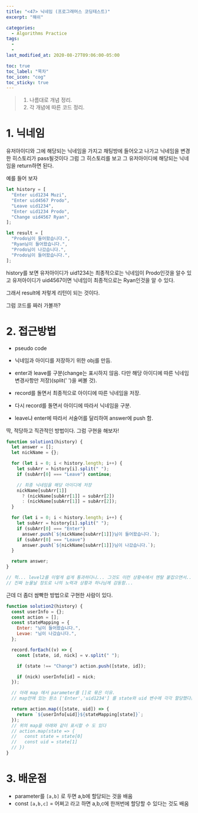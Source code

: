 ```yaml
---
title: "<47> 닉네임 (프로그래머스 코딩테스트)"
excerpt: "해쉬"

categories:
  - Algorithms Practice
tags:
  -
  -
last_modified_at: 2020-08-27T09:06:00-05:00

toc: true
toc_label: "목차"
toc_icon: "cog"
toc_sticky: true
---
```


> 1. 나름대로 개념 정리.
> 2. 각 개념에 따른 코드 정리.

# 1. 닉네임

유저아이디와 그에 해당되는 닉네임을 가지고 채팅방에 들어오고 나가고 닉네임을 변경한 히스토리가 pass될것이다 그럼 그 히스토리를 보고 그 유저아이디에 해당되는 닉네임을 return하면 된다.

예를 들어 보자

```javascript
let history = [
  "Enter uid1234 Muzi",
  "Enter uid4567 Prodo",
  "Leave uid1234",
  "Enter uid1234 Prodo",
  "Change uid4567 Ryan",
];

let result = [
  "Prodo님이 들어왔습니다.",
  "Ryan님이 들어왔습니다.",
  "Prodo님이 나갔습니다.",
  "Prodo님이 들어왔습니다.",
];
```

history를 보면 유저아이디가 uid1234는 최종적으로는 닉네임이 Prodo인것을 알수 있고 유저아이디가 uid4567이면 닉네임이 최종적으로는 Ryan인것을 알 수 있다.

그래서 result에 저렇게 리턴이 되는 것이다.

그럼 코드를 짜러 가볼까?

# 2. 접근방법

- pseudo code

- 닉네임과 아이디를 저장하기 위한 obj를 만듬.
- enter과 leave를 구분(change는 표시하지 않음. 다만 해당 아이디에 따른 닉네임 변경사항만 저장)(split(' ')을 써볼 것).
- record를 돌면서 최종적으로 아이디에 따른 닉네임을 저장.
- 다시 record를 돌면서 아이디에 따라서 닉네임을 구분.
- leave냐 enter에 따라서 서술어를 달리하여 answer에 push 함.

딱, 적당하고 직관적인 방법이다. 그럼 구현을 해보자!

```javascript
function solution1(history) {
  let answer = [];
  let nickName = {};

  for (let i = 0; i < history.length; i++) {
    let subArr = history[i].split(" ");
    if (subArr[0] === "Leave") continue;

    // 최종 닉네임을 해당 아이디에 저장
    nickName[subArr[1]]
      ? (nickName[subArr[1]] = subArr[2])
      : (nickName[subArr[1]] = subArr[2]);
  }

  for (let i = 0; i < history.length; i++) {
    let subArr = history[i].split(" ");
    if (subArr[0] === "Enter")
      answer.push(`${nickName[subArr[1]]}님이 들어왔습니다.`);
    if (subArr[0] === "Leave")
      answer.push(`${nickName[subArr[1]]}님이 나갔습니다.`);
  }

  return answer;
}

// 헉... level2를 이렇게 쉽게 통과하다니... 그것도 이런 상황속에서 멘탈 붙잡으면서...
// 진짜 눈물날 정도로 나의 노력과 상황과 하나님께 감동함...
```

근데 더 좀더 쌈빡한 방법으로 구현한 사람이 있다.

```javascript
function solution2(history) {
  const userInfo = {};
  const action = [];
  const stateMapping = {
    Enter: "님이 들어왔습니다.",
    Levae: "님이 나갔습니다.",
  };

  record.forEach((v) => {
    const [state, id, nick] = v.split(" ");

    if (state !== "Change") action.push([state, id]);

    if (nick) userInfo[id] = nick;
  });

  // 아래 map 에서 parameter를 []로 묶은 이유.
  // map안에 있는 원소 ['Enter','uid1234'] 를 state와 uid 변수에 각각 할당했다는 의미이다. 근데 저걸 []에 담지 않고 (state,uid) 라고 해버리면 state = array , uid = index 로 저장되어 처리된다.

  return action.map(([state, uid]) => {
    return `${userInfo[uid]}${stateMapping[state]}`;
  });
  // 위의 map을 아래와 같이 표시할 수 도 있다
  // action.map(state => {
  //   const state = state[0]
  //   const uid = state[1]
  // })
}
```

# 3. 배운점

- parameter를 `[a,b]` 로 두면 a,b에 할당되는 것을 배움
- const `[a,b,c]` = 어쩌고 라고 하면 a,b,c에 한꺼번에 할당할 수 있다는 것도 배움
